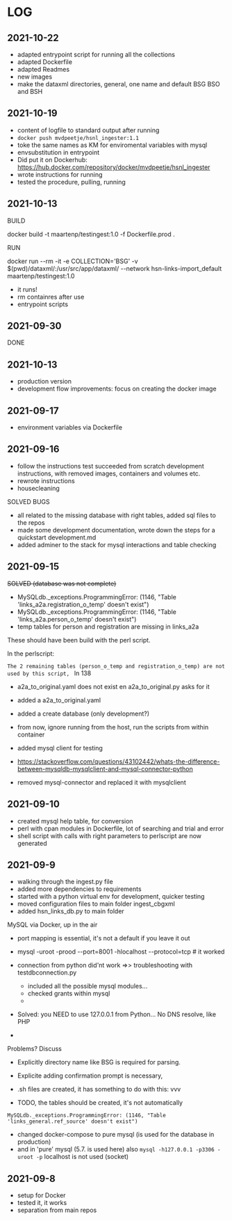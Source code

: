 # LOG

## 2021-10-22

- adapted entrypoint script for running all the collections
- adapted Dockerfile
- adapted Readmes
- new images
- make the dataxml directories, general, one name and default BSG BSO and BSH

## 2021-10-19

- content of logfile to standard output after running
- `docker push mvdpeetje/hsnl_ingester:1.1`
- toke the same names as KM for enviromental variables with mysql
- envsubstitution in entrypoint
- Did put it on Dockerhub: https://hub.docker.com/repository/docker/mvdpeetje/hsnl_ingester
- wrote instructions for running
- tested the procedure, pulling, running


## 2021-10-13

BUILD

docker build -t maartenp/testingest:1.0 -f Dockerfile.prod .

RUN

docker run --rm -it  -e COLLECTION='BSG'  -v  $(pwd)/dataxml/:/usr/src/app/dataxml/ --network hsn-links-import_default maartenp/testingest:1.0

- it runs!
- rm containres after use
- entrypoint scripts

## 2021-09-30


DONE


## 2021-10-13

- production version
- development flow improvements: focus on creating the docker image 

## 2021-09-17

- environment variables via Dockerfile



## 2021-09-16

- follow the instructions test succeeded from scratch development instructions, with removed images, containers and volumes etc.
- rewrote instructions
- housecleaning

SOLVED BUGS

- all related to the missing database with right tables, added sql files to the repos
- made some development documentation, wrote down the steps for a quickstart development.md
- added adminer to the stack for mysql interactions and table checking

## 2021-09-15

<strike>SOLVED (database was not complete) </strike>
- MySQLdb._exceptions.ProgrammingError: (1146, "Table 'links_a2a.registration_o_temp' doesn't exist")
- MySQLdb._exceptions.ProgrammingError: (1146, "Table 'links_a2a.person_o_temp' doesn't exist")
- temp tables for person and registration are missing in links_a2a

These should have been build with the perl script.

In the perlscript:

`The 2 remaining tables (person_o_temp and registration_o_temp) are not used by this script, ` ln 138


- a2a_to_original.yaml does not exist en a2a_to_original.py asks for it

- added a a2a_to_original.yaml

- added a create database (only development?)
- from now, ignore running from the host, run the scripts from within container
- added mysql client for testing
- https://stackoverflow.com/questions/43102442/whats-the-difference-between-mysqldb-mysqlclient-and-mysql-connector-python
- removed mysql-connector and replaced it with mysqlclient


## 2021-09-10

- created mysql help table, for conversion
- perl with cpan modules in Dockerfile, lot of searching and trial and error
- shell script with calls with right parameters to perlscript are now generated

## 2021-09-9

- walking through the ingest.py file
- added more dependencies to requirements
- started with a python virtual env for development, quicker testing
- moved configuration files to main folder ingest_cbgxml
- added hsn_links_db.py to main folder

MySQL via Docker, up in the air
- port mapping is essential, it's not a default if you leave it out


- mysql -uroot -prood --port=8001 -hlocalhost --protocol=tcp # it worked
- connection from python did'nt work =>> troubleshooting with testdbconnection.py
    - included all the possible mysql modules...
    - checked grants within mysql
    - 
- Solved: you NEED to use 127.0.0.1 from Python... No DNS resolve, like PHP
- 
Problems? Discuss
- Explicitly directory name like BSG is required for parsing. 
- Explicite adding confirmation prompt is necessary, 

- .sh files are created, it has something to do with this: vvv
- TODO, the tables should be created, it's not automatically

```
MySQLdb._exceptions.ProgrammingError: (1146, "Table 'links_general.ref_source' doesn't exist")

```

- changed docker-compose to pure mysql (is used for the database in production)
- and in 'pure' mysql (5.7. is used here) also `mysql -h127.0.0.1 -p3306 -uroot -p`  localhost is not used (socket)


## 2021-09-8

- setup for Docker
- tested it, it works
- separation from main repos

